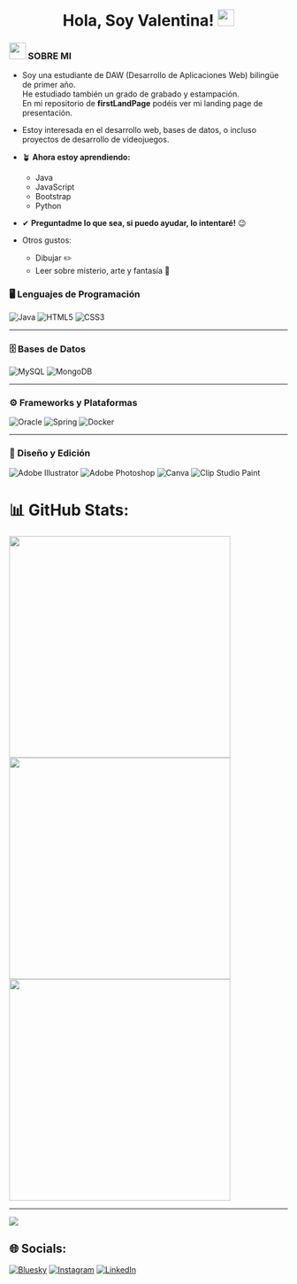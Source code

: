 <h1 align="center"> Hola, Soy Valentina! <img src = "https://raw.githubusercontent.com/MartinHeinz/MartinHeinz/master/wave.gif" width = 30px> </h1>
<p align='center'>
</p>

<h3><img src="https://media.giphy.com/media/ObNTw8Uzwy6KQ/giphy.gif" width="30px">&nbsp;SOBRE MI</h3>

- Soy una estudiante de DAW (Desarrollo de Aplicaciones Web) bilingüe de primer año.  
  He estudiado también un grado de grabado y estampación.  
  En mi repositorio de **firstLandPage** podéis ver mi landing page de presentación.

- Estoy interesada en el desarrollo web, bases de datos, o incluso proyectos de desarrollo de videojuegos.

- 🪴 **Ahora estoy aprendiendo:**  
  - Java  
  - JavaScript  
  - Bootstrap  
  - Python  

- ✔ **Preguntadme lo que sea, si puedo ayudar, lo intentaré!** 😉

- Otros gustos:  
  - Dibujar ✏️  
  - Leer sobre misterio, arte y fantasía 🐲


### 🖥️ Lenguajes de Programación  
![Java](https://img.shields.io/badge/java-%23ED8B00.svg?style=for-the-badge&logo=openjdk&logoColor=white)  ![HTML5](https://img.shields.io/badge/html5-%23E34F26.svg?style=for-the-badge&logo=html5&logoColor=white)  ![CSS3](https://img.shields.io/badge/css3-%231572B6.svg?style=for-the-badge&logo=css3&logoColor=white)  

---

### 🗄️ Bases de Datos  
![MySQL](https://img.shields.io/badge/mysql-4479A1.svg?style=for-the-badge&logo=mysql&logoColor=white)  ![MongoDB](https://img.shields.io/badge/MongoDB-%234ea94b.svg?style=for-the-badge&logo=mongodb&logoColor=white)  

---

### ⚙️ Frameworks y Plataformas  
![Oracle](https://img.shields.io/badge/Oracle-F80000?style=for-the-badge&logo=oracle&logoColor=white)  ![Spring](https://img.shields.io/badge/spring-%236DB33F.svg?style=for-the-badge&logo=spring&logoColor=white)  ![Docker](https://img.shields.io/badge/docker-%230db7ed.svg?style=for-the-badge&logo=docker&logoColor=white)  

---

### 🎨 Diseño y Edición  
![Adobe Illustrator](https://img.shields.io/badge/adobe%20illustrator-%23FF9A00.svg?style=for-the-badge&logo=adobe%20illustrator&logoColor=white)  ![Adobe Photoshop](https://img.shields.io/badge/adobe%20photoshop-%2331A8FF.svg?style=for-the-badge&logo=adobe%20photoshop&logoColor=white)  ![Canva](https://img.shields.io/badge/Canva-%2300C4CC.svg?style=for-the-badge&logo=Canva&logoColor=white)  ![Clip Studio Paint](https://img.shields.io/badge/ClipStudioPaint-%23CFD3D3.svg?style=for-the-badge&logo=ClipStudioPaint&logoColor=white)  

# 📊 GitHub Stats:

<img src="https://github-readme-stats.vercel.app/api?username=valentinaclim5&theme=dark&hide_border=false&include_all_commits=true&count_private=true" width="400" />

<br/>

<img src="https://nirzak-streak-stats.vercel.app/?user=valentinaclim5&theme=dark&hide_border=false" width="400" />

<br/>

<img src="https://github-readme-stats.vercel.app/api/top-langs/?username=valentinaclim5&theme=dark&hide_border=false&include_all_commits=true&count_private=true&layout=compact" width="400" />


---
[![](https://visitcount.itsvg.in/api?id=valentinaclim5&icon=0&color=9)](https://visitcount.itsvg.in)


## 🌐 Socials:
[![Bluesky](https://img.shields.io/badge/bluesky-0285FF?style=for-the-badge&logo=bluesky&logoColor=%23FFFFFF)](https://bsky.app/profile/noahlathala.bsky.social) 
[![Instagram](https://img.shields.io/badge/Instagram-E4405F?style=for-the-badge&logo=instagram&logoColor=%23FFFFFF)](https://instagram.com/valentinaguisart) 
[![LinkedIn](https://img.shields.io/badge/LinkedIn-0077B5?style=for-the-badge&logo=linkedin&logoColor=%23FFFFFF)](https://linkedin.com/in/noahvalentinaaguirrelaines)



<!-- Proudly created with GPRM ( https://gprm.itsvg.in ) -->
<!--
**valentinaclim5/valentinaclim5** is a ✨ _special_ ✨ repository because its `README.md` (this file) appears on your GitHub profile.

Here are some ideas to get you started:

- 🔭 I’m currently working on ...
- 🌱 I’m currently learning ...
- 👯 I’m looking to collaborate on ...
- 🤔 I’m looking for help with ...
- 💬 Ask me about ...
- 📫 How to reach me: ...
- 😄 Pronouns: ...
- ⚡ Fun fact: ...
-->
